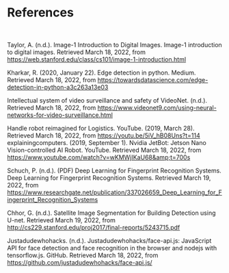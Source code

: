 # **References**

&nbsp; 


Taylor, A. (n.d.). Image-1 Introduction to Digital Images. Image-1 introduction to digital images. Retrieved March 18, 2022, from https://web.stanford.edu/class/cs101/image-1-introduction.html 

Kharkar, R. (2020, January 22). Edge detection in python. Medium. Retrieved March 18, 2022, from https://towardsdatascience.com/edge-detection-in-python-a3c263a13e03 

Intellectual system of video surveillance and safety of VideoNet. (n.d.). Retrieved March 18, 2022, from https://www.videonet9.com/using-neural-networks-for-video-surveillance.html 

Handle robot reimagined for Logistics. YouTube. (2019, March 28). Retrieved March 18, 2022, from https://youtu.be/5iV_hB08Uns?t=114
explainingcomputers. (2019, September 1). Nvidia JetBot: Jetson Nano Vision-controlled AI Robot. YouTube. Retrieved March 18, 2022, from https://www.youtube.com/watch?v=wKMWjIKaU68&amp;t=700s 

Schuch, P. (n.d.). (PDF) Deep Learning for Fingerprint Recognition Systems. Deep Learning for Fingerprint Recognition Systems. Retrieved March 19, 2022, from https://www.researchgate.net/publication/337026659_Deep_Learning_for_Fingerprint_Recognition_Systems 

Chhor, G. (n.d.). Satellite Image Segmentation for Building Detection using U-net. Retrieved March 19, 2022, from http://cs229.stanford.edu/proj2017/final-reports/5243715.pdf 

Justadudewhohacks. (n.d.). Justadudewhohacks/face-api.js: JavaScript API for face detection and face recognition in the browser and nodejs with tensorflow.js. GitHub. Retrieved March 18, 2022, from https://github.com/justadudewhohacks/face-api.js/ 
